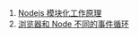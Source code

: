 1. [Nodejs 模块化工作原理](https://github.com/fyuanfen/note/blob/master/article/Server/Nodejs%E6%A8%A1%E5%9D%97%E5%8C%96%E5%B7%A5%E4%BD%9C%E5%8E%9F%E7%90%86.md)
2. [浏览器和 Node 不同的事件循环](https://github.com/fyuanfen/note/blob/master/article/Server/%E6%B5%8F%E8%A7%88%E5%99%A8%E5%92%8CNode%E4%B8%8D%E5%90%8C%E7%9A%84%E4%BA%8B%E4%BB%B6%E5%BE%AA%E7%8E%AF.md)
